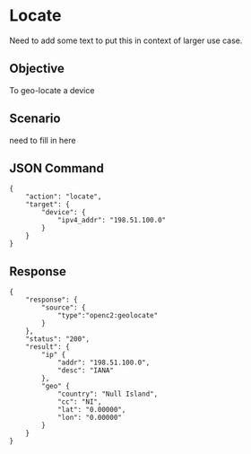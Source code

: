 # Locate

Need to add some text to put this in context of larger use case. 

## Objective
To geo-locate a device

## Scenario
need to fill in here

## JSON Command

```
{
    "action": "locate",
    "target": {
        "device": {
            "ipv4_addr": "198.51.100.0"
        }
    }
}
```

## Response

```
{  
    "response": {
        "source": {
            "type":"openc2:geolocate"
        }
    },
    "status": "200",
    "result": {
        "ip" {
            "addr": "198.51.100.0",
            "desc": "IANA"
        },
        "geo" {
            "country": "Null Island",
            "cc": "NI",
            "lat": "0.00000",
            "lon": "0.00000"
        }
    }
}
```
